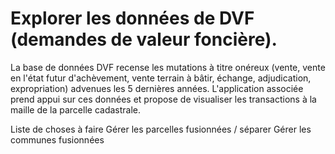 # Explorer les données de DVF (demandes de valeur foncière).

La base de données DVF recense les mutations à titre onéreux (vente, vente en l'état futur d'achèvement, vente terrain à bâtir, échange, adjudication, expropriation) advenues les 5 dernières années.
L'application associée prend appui sur ces données et propose de visualiser les transactions à la maille de la parcelle cadastrale.

Liste de choses à faire
Gérer les parcelles fusionnées / séparer
Gérer les communes fusionnées


